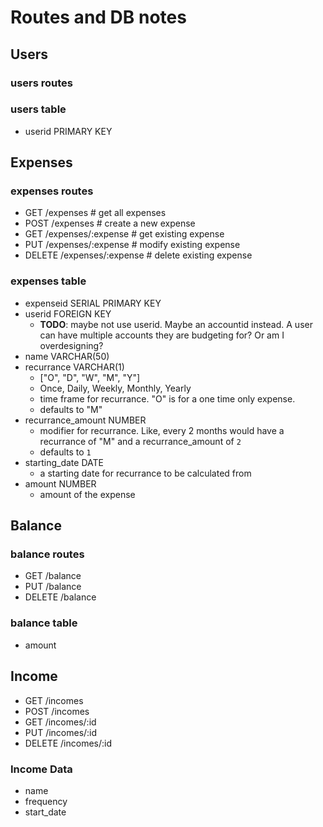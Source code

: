 # Routes and DB notes

## Users

### users routes

### users table

- userid PRIMARY KEY

## Expenses

### expenses routes

- GET /expenses # get all expenses
- POST /expenses # create a new expense
- GET /expenses/:expense # get existing expense
- PUT /expenses/:expense # modify existing expense
- DELETE /expenses/:expense # delete existing expense

### expenses table

- expenseid SERIAL PRIMARY KEY
- userid FOREIGN KEY
  - **TODO**: maybe not use userid. Maybe an accountid instead. A user can have multiple accounts they are budgeting for? Or am I overdesigning?
- name VARCHAR(50)
- recurrance VARCHAR(1)
  - ["O", "D", "W", "M", "Y"]
  - Once, Daily, Weekly, Monthly, Yearly
  - time frame for recurrance. "O" is for a one time only expense.
  - defaults to "M"
- recurrance_amount NUMBER
  - modifier for recurrance. Like, every 2 months would have
    a recurrance of "M" and a recurrance_amount of `2`
  - defaults to `1`
- starting_date DATE
  - a starting date for recurrance to be calculated from
- amount NUMBER
  - amount of the expense

## Balance

### balance routes

- GET /balance
- PUT /balance
- DELETE /balance

### balance table

- amount

## Income

- GET /incomes
- POST /incomes
- GET /incomes/:id
- PUT /incomes/:id
- DELETE /incomes/:id

### Income Data

- name
- frequency
- start_date
